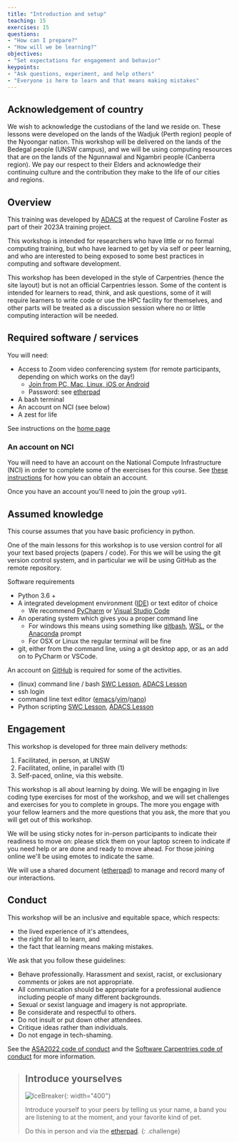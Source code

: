 ```yaml
---
title: "Introduction and setup"
teaching: 15
exercises: 15
questions:
- "How can I prepare?"
- "How will we be learning?"
objectives:
- "Set expectations for engagement and behavior"
keypoints:
- "Ask questions, experiment, and help others"
- "Everyone is here to learn and that means making mistakes"
---
```

## Acknowledgement of country
We wish to acknowledge the custodians of the land we reside on. These lessons were developed on the lands of the Wadjuk (Perth region) people of the Nyoongar nation. This workshop will be delivered on the lands of the Bedegal people (UNSW campus), and we will be using computing resources that are on the lands of the Ngunnawal and Ngambri people (Canberra region).
We pay our respect to their Elders and acknowledge their continuing culture and the contribution they make to the life of our cities and regions. 


## Overview
This training was developed by [ADACS](https://adacs.org.au) at the request of Caroline Foster as part of their 2023A training project.

This workshop is intended for researchers who have little or no formal computing training, but who have learned to get by via self or peer learning, and who are interested to being exposed to some best practices in computing and software development.

This workshop has been developed in the style of Carpentries (hence the site layout) but is not an official Carpentries lesson.
Some of the content is intended for learners to read, think, and ask questions, some of it will require learners to write code or use the HPC facility for themselves, and other parts will be treated as a discussion session where no or little computing interaction will be needed.

## Required software / services
You will need:
- Access to Zoom video conferencing system (for remote participants, depending on which works on the day!)
  - [Join from PC, Mac, Linux, iOS or Android](https://unsw.zoom.us/j/86138935425?pwd=dXBpVC9nWnh5RnBSWmpGUlpRSUc0QT09) 
  - Password: see [etherpad]({{site.ether_pad}})
- A bash terminal
- An account on NCI  (see below)
- A zest for life

See instructions on the [home page]({{page.root}}#Setup)

### An account on NCI
You will need to have an account on the National Compute Infrastructure (NCI) in order to complete some of the exercises for this course.
See [these instructions](https://my.nci.org.au/mancini/signup/0) for how you can obtain an account.

Once you have an account you'll need to join the group `vp91`.

## Assumed knowledge
This course assumes that you have basic proficiency in python.

One of the main lessons for this workshop is to use version control for all your text based projects (papers / code).
For this we will be using the git version control system, and in particular we will be using GitHub as the remote repository.

Software requirements

- Python 3.6 +
- A integrated development environment ([IDE](https://en.wikipedia.org/wiki/Integrated_development_environment)) or text editor of choice
  - We recommend [PyCharm](https://www.jetbrains.com/pycharm/) or [Visual Studio Code](https://code.visualstudio.com/)
- An operating system which gives you a proper command line
  - For windows this means using something like [gitbash](https://gitforwindows.org/), [WSL](https://docs.microsoft.com/en-us/windows/wsl/install), or the [Anaconda](https://www.anaconda.com/) prompt
  - For OSX or Linux the regular terminal will be fine
- git, either from the command line, using a git desktop app, or as an add on to PyCharm or VSCode.

An account on [GitHub](https://github.com/) is required for some of the activities.


- (linux) command line / bash [SWC Lesson](https://swcarpentry.github.io/shell-novice/), [ADACS Lesson](https://adacs.org.au/courses/introduction-to-bash/)
- ssh login
- command line text editor ([emacs](https://www.linuxfordevices.com/tutorials/linux/emacs-editor-tutorial)/[vim](https://www.tutorialspoint.com/vim/index.htm#)/[nano](https://www.linuxfordevices.com/tutorials/linux/nano-editor-in-linux))
- Python scripting [SWC Lesson](http://swcarpentry.github.io/python-novice-gapminder/), [ADACS Lesson](https://adacs.org.au/courses/introduction-to-python/)

## Engagement

This workshop is developed for three main delivery methods:
1. Facilitated, in person, at UNSW
2. Facilitated, online, in parallel with (1)
3. Self-paced, online, via this website.

This workshop is all about learning by doing.
We will be engaging in live coding type exercises for most of the workshop, and we will set challenges and exercises for you to complete in groups.
The more you engage with your fellow learners and the more questions that you ask, the more that you will get out of this workshop.

We will be using sticky notes for in-person participants to indicate their readiness to move on: please stick them on your laptop screen to indicate if you need help or are done and ready to move ahead.
For those joining online we'll be using emotes to indicate the same.

We will use a shared document ([etherpad](https://pad.carpentries.org/2023-03-20CodingSydney)) to manage and record many of our interactions.


## Conduct

This workshop will be an inclusive and equitable space, which respects:
- the lived experience of it's attendees,
- the right for all to learn, and 
- the fact that learning means making mistakes.

We ask that you follow these guidelines:

- Behave professionally. Harassment and sexist, racist, or exclusionary comments or jokes are not appropriate.
- All communication should be appropriate for a professional audience including people of many different backgrounds. 
- Sexual or sexist language and imagery is not appropriate.
- Be considerate and respectful to others.
- Do not insult or put down other attendees.
- Critique ideas rather than individuals.
- Do not engage in tech-shaming.

See the [ASA2022 code of conduct](https://www.asa2022.org/code-of-conduct) and the [Software Carpentries code of conduct](https://docs.carpentries.org/topic_folders/policies/code-of-conduct.html) for more information.



> ## Introduce yourselves
> ![IceBreaker](https://ichef.bbci.co.uk/news/976/cpsprodpb/D6B5/production/_123956945_225107a3-318d-4c2e-b040-2dcd03c4698a.jpg){: width="400"}
> 
> Introduce yourself to your peers by telling us your name, a band you are listening to at the moment, and your favorite kind of pet.
> 
> Do this in person and via the [etherpad]({{site.ether_pad}}).
{: .challenge}